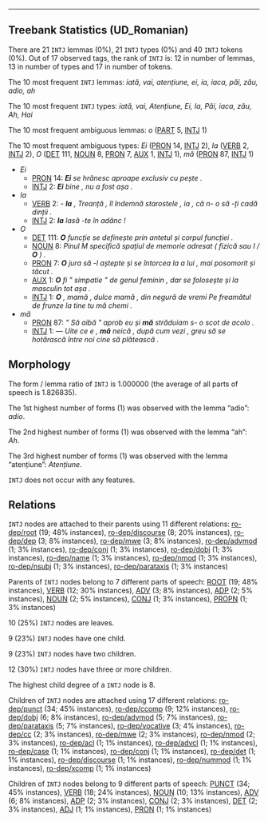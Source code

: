

--------------------------------------------------------------------------------

## Treebank Statistics (UD_Romanian)

There are 21 `INTJ` lemmas (0%), 21 `INTJ` types (0%) and 40 `INTJ` tokens (0%).
Out of 17 observed tags, the rank of `INTJ` is: 12 in number of lemmas, 13 in number of types and 17 in number of tokens.

The 10 most frequent `INTJ` lemmas: <em>iată, vai, atențiune, ei, ia, iaca, păi, zău, adio, ah</em>

The 10 most frequent `INTJ` types:  <em>iată, vai, Atențiune, Ei, Ia, Păi, iaca, zău, Ah, Hai</em>

The 10 most frequent ambiguous lemmas: <em>o</em> ([PART]() 5, [INTJ]() 1)

The 10 most frequent ambiguous types:  <em>Ei</em> ([PRON]() 14, [INTJ]() 2), <em>Ia</em> ([VERB]() 2, [INTJ]() 2), <em>O</em> ([DET]() 111, [NOUN]() 8, [PRON]() 7, [AUX]() 1, [INTJ]() 1), <em>mă</em> ([PRON]() 87, [INTJ]() 1)


* <em>Ei</em>
  * [PRON]() 14: <em><b>Ei</b> se hrănesc aproape exclusiv cu pește .</em>
  * [INTJ]() 2: <em><b>Ei</b> bine , nu a fost așa .</em>
* <em>Ia</em>
  * [VERB]() 2: <em>- <b>Ia</b> , Treanță , îl îndemnă starostele , ia , că n- o să -ți cadă dinții .</em>
  * [INTJ]() 2: <em><b>Ia</b> lasă -te în adânc !</em>
* <em>O</em>
  * [DET]() 111: <em><b>O</b> funcție se definește prin antetul și corpul funcției .</em>
  * [NOUN]() 8: <em>Pinul M specifică spațiul de memorie adresat ( fizică sau I / <b>O</b> ) .</em>
  * [PRON]() 7: <em><b>O</b> jura să -l aștepte și se întorcea la a lui , mai posomorit și tăcut .</em>
  * [AUX]() 1: <em><b>O</b> fi " simpatie " de genul feminin , dar se folosește și la masculin tot așa .</em>
  * [INTJ]() 1: <em><b>O</b> , mamă , dulce mamă , din negură de vremi Pe freamătul de frunze la tine tu mă chemi .</em>
* <em>mă</em>
  * [PRON]() 87: <em>" Să aibă " aprob eu și <b>mă</b> străduiam s- o scot de acolo .</em>
  * [INTJ]() 1: <em>― Uite ce e , <b>mă</b> neică , după cum vezi , greu să se hotărască între noi cine să plătească .</em>

## Morphology

The form / lemma ratio of `INTJ` is 1.000000 (the average of all parts of speech is 1.826835).

The 1st highest number of forms (1) was observed with the lemma “adio”: <em>adio</em>.

The 2nd highest number of forms (1) was observed with the lemma “ah”: <em>Ah</em>.

The 3rd highest number of forms (1) was observed with the lemma “atențiune”: <em>Atențiune</em>.

`INTJ` does not occur with any features.


## Relations

`INTJ` nodes are attached to their parents using 11 different relations: [ro-dep/root]() (19; 48% instances), [ro-dep/discourse]() (8; 20% instances), [ro-dep/dep]() (3; 8% instances), [ro-dep/mwe]() (3; 8% instances), [ro-dep/advmod]() (1; 3% instances), [ro-dep/conj]() (1; 3% instances), [ro-dep/dobj]() (1; 3% instances), [ro-dep/name]() (1; 3% instances), [ro-dep/nmod]() (1; 3% instances), [ro-dep/nsubj]() (1; 3% instances), [ro-dep/parataxis]() (1; 3% instances)

Parents of `INTJ` nodes belong to 7 different parts of speech: [ROOT]() (19; 48% instances), [VERB]() (12; 30% instances), [ADV]() (3; 8% instances), [ADP]() (2; 5% instances), [NOUN]() (2; 5% instances), [CONJ]() (1; 3% instances), [PROPN]() (1; 3% instances)

10 (25%) `INTJ` nodes are leaves.

9 (23%) `INTJ` nodes have one child.

9 (23%) `INTJ` nodes have two children.

12 (30%) `INTJ` nodes have three or more children.

The highest child degree of a `INTJ` node is 8.

Children of `INTJ` nodes are attached using 17 different relations: [ro-dep/punct]() (34; 45% instances), [ro-dep/ccomp]() (9; 12% instances), [ro-dep/dobj]() (6; 8% instances), [ro-dep/advmod]() (5; 7% instances), [ro-dep/parataxis]() (5; 7% instances), [ro-dep/vocative]() (3; 4% instances), [ro-dep/cc]() (2; 3% instances), [ro-dep/mwe]() (2; 3% instances), [ro-dep/nmod]() (2; 3% instances), [ro-dep/acl]() (1; 1% instances), [ro-dep/advcl]() (1; 1% instances), [ro-dep/case]() (1; 1% instances), [ro-dep/conj]() (1; 1% instances), [ro-dep/det]() (1; 1% instances), [ro-dep/discourse]() (1; 1% instances), [ro-dep/nummod]() (1; 1% instances), [ro-dep/xcomp]() (1; 1% instances)

Children of `INTJ` nodes belong to 9 different parts of speech: [PUNCT]() (34; 45% instances), [VERB]() (18; 24% instances), [NOUN]() (10; 13% instances), [ADV]() (6; 8% instances), [ADP]() (2; 3% instances), [CONJ]() (2; 3% instances), [DET]() (2; 3% instances), [ADJ]() (1; 1% instances), [PRON]() (1; 1% instances)

